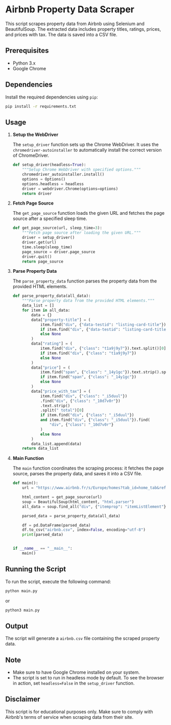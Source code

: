 # Airbnb Property Data Scraper

This script scrapes property data from Airbnb using Selenium and BeautifulSoup. The extracted data includes property titles, ratings, prices, and prices with tax. The data is saved into a CSV file.

## Prerequisites

- Python 3.x
- Google Chrome

## Dependencies

Install the required dependencies using `pip`:

```bash
pip install -r requirements.txt
```

## Usage

1. **Setup the WebDriver**

   The `setup_driver` function sets up the Chrome WebDriver. It uses the `chromedriver-autoinstaller` to automatically install the correct version of ChromeDriver.

   ```python
   def setup_driver(headless=True):
       """Setup Chrome WebDriver with specified options."""
       chromedriver_autoinstaller.install()
       options = Options()
       options.headless = headless
       driver = webdriver.Chrome(options=options)
       return driver
   ```

2. **Fetch Page Source**

   The `get_page_source` function loads the given URL and fetches the page source after a specified sleep time.

   ```python
   def get_page_source(url, sleep_time=3):
       """Fetch page source after loading the given URL."""
       driver = setup_driver()
       driver.get(url)
       time.sleep(sleep_time)
       page_source = driver.page_source
       driver.quit()
       return page_source
   ```

3. **Parse Property Data**

   The `parse_property_data` function parses the property data from the provided HTML elements.

   ```python
   def parse_property_data(all_data):
       """Parse property data from the provided HTML elements."""
       data_list = []
       for item in all_data:
           data = {}
           data["property-title"] = (
               item.find("div", {"data-testid": "listing-card-title"}).text.strip()
               if item.find("div", {"data-testid": "listing-card-title"})
               else None
           )
           data["rating"] = (
               item.find("div", {"class": "t1a9j9y7"}).text.split()[0]
               if item.find("div", {"class": "t1a9j9y7"})
               else None
           )
           data["price"] = (
               item.find("span", {"class": "_14y1gc"}).text.strip().split()[0]
               if item.find("span", {"class": "_14y1gc"})
               else None
           )
           data["price_with_tax"] = (
               item.find("div", {"class": "_i5duul"})
               .find("div", {"class": "_10d7v0r"})
               .text.strip()
               .split(" total")[0]
               if item.find("div", {"class": "_i5duul"})
               and item.find("div", {"class": "_i5duul"}).find(
                   "div", {"class": "_10d7v0r"}
               )
               else None
           )
           data_list.append(data)
       return data_list
   ```

4. **Main Function**

   The `main` function coordinates the scraping process: it fetches the page source, parses the property data, and saves it into a CSV file.

   ```python
   def main():
       url = "https://www.airbnb.fr/s/Europe/homes?tab_id=home_tab&refinement_paths%5B%5D=%2Fhomes&flexible_trip_lengths%5B%5D=one_week&monthly_start_date=2024-08-01&monthly_length=3&monthly_end_date=2024-11-01&price_filter_input_type=0&channel=EXPLORE&place_id=ChIJhdqtz4aI7UYRefD8s-aZ73I&date_picker_type=calendar&checkin=2024-08-08&checkout=2024-08-16&source=structured_search_input_header&search_type=filter_change"

       html_content = get_page_source(url)
       soup = BeautifulSoup(html_content, "html.parser")
       all_data = soup.find_all("div", {"itemprop": "itemListElement"})

       parsed_data = parse_property_data(all_data)

       df = pd.DataFrame(parsed_data)
       df.to_csv("airbnb.csv", index=False, encoding="utf-8")
       print(parsed_data)


   if __name__ == "__main__":
       main()
   ```

## Running the Script

To run the script, execute the following command:

```bash
python main.py
```

or

```bash
python3 main.py
```

## Output

The script will generate a `airbnb.csv` file containing the scraped property data.

## Note

- Make sure to have Google Chrome installed on your system.
- The script is set to run in headless mode by default. To see the browser in action, set `headless=False` in the `setup_driver` function.

## Disclaimer

This script is for educational purposes only. Make sure to comply with Airbnb's terms of service when scraping data from their site.
